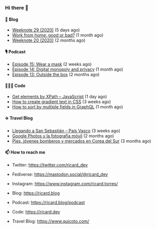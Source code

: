 ### Hi there 👋

#### 📝 Blog

- [Weeknote 29 (2020)](https://ricard.blog/weeknote/week-29-2020/) (5 days ago)
- [Work from home: good or bad?](https://ricard.blog/rant/work-from-home-good-or-bad/) (1 month ago)
- [Weeknote 20 (2020)](https://ricard.blog/weeknote/weeknote-20-2020/) (2 months ago)

#### 🎙 Podcast

- [Episode 15: Wear a mask](https://anchor.fm/quicoto/episodes/Episode-15-Wear-a-mask-egbalg) (2 weeks ago)
- [Episode 14: Digital monopoly and privacy](https://anchor.fm/quicoto/episodes/Episode-14-Digital-monopoly-and-privacy-eeg61m) (1 month ago)
- [Episode 13: Outside the box](https://anchor.fm/quicoto/episodes/Episode-13-Outside-the-box-ed6vpi) (2 months ago)

#### 👨🏻‍💻 Code

- [Get elements by XPath – JavaScript](https://ricard.dev/get-elements-by-xpath-javascript/) (1 day ago)
- [How to create gradient text in CSS](https://ricard.dev/how-to-create-gradient-text-in-css/) (3 weeks ago)
- [How to sort by multiple fields in GraphQL](https://ricard.dev/how-to-sort-by-multiple-fields-in-graphql/) (1 month ago)

#### ✈️ Travel Blog

- [Llegando a San Sebastián – País Vasco](https://www.quicoto.com/llegando-a-san-sebastian-pais-vasco/) (3 weeks ago)
- [Google Photos y la fotografía móvil](https://www.quicoto.com/google-photos-y-la-fotografia-movil/) (2 months ago)
- [Pies, jóvenes bomberos y mercados en Corea del Sur](https://www.quicoto.com/pies-jovenes-bomberos-mercados-corea-del-sur/) (3 months ago)

#### 📫 How to reach me

- Twitter: https://twitter.com/ricard_dev
- Fediverse: https://mastodon.social/@ricard_dev
- Instagram: https://www.instagram.com/ricard.torres/

- Blog: https://ricard.blog
- Podcast: https://ricard.blog/podcast
- Code: https://ricard.dev
- Travel Blog: https://www.quicoto.com/
